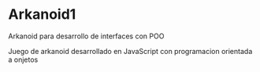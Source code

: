 # Arkanoid1
Arkanoid para desarrollo de interfaces con POO

Juego de arkanoid desarrollado en JavaScript con programacion orientada a onjetos
